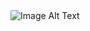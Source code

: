 <!-- HTML comment: This is an example of using HTML in a Markdown file -->

<img src="https://imgur.com/a/yRfL73S" alt="Image Alt Text">

